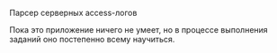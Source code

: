 Парсер серверных access-логов

Пока это приложение ничего не умеет, но в процессе выполнения заданий оно постепенно всему научиться.